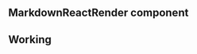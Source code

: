 ## MarkdownReactRender component

<MarkdownReactRender>
    <h2>Working</h2>  
</MarkdownReactRender>
